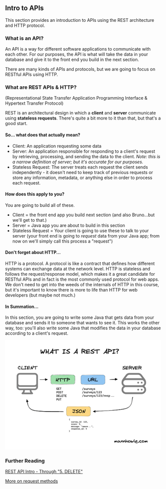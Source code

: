 ## Intro to APIs

This section provides an introduction to APIs using the REST architecture and HTTP protocol.

### What is an API?

An API is a way for different software applications to communicate with each other. 
For our purposes, the API is what will take the data in your database and give it to the front end you build in the next section.

There are many kinds of APIs and protocols, but we are going to focus on RESTful APIs using HTTP.

### What are REST APIs & HTTP?
(Representational State Transfer Application Programming Interface & Hypertext Transfer Protocol)

REST is an architectural design in which a **client** and **server** communicate using **stateless requests**. There's quite a bit more to it than that, but that's a good start.

#### So... what does that actually mean?

- Client: An application requesting some data
- Server: An application responsible for responding to a client's request by retrieving, processing, and sending the data to the client. *Note: this is a narrow definition of server; but it's accurate for our purposes.*
- Stateless Request: The server treats each request the client sends independently - it doesn't need to keep track of previous requests or store any information, metadata, or anything else in order to process each request.

#### How does this apply to you?

You are going to build all of these.
- Client = the front end app you build next section (and also Bruno...but we'll get to that.)
- Server = Java app you are about to build in this section
- Stateless Request = Your client is going to use these to talk to your server (your front end is going to _request_ data from your Java app; from now on we'll simply call this process a "request")

#### Don't forget about HTTP...
HTTP is a protocol. A protocol is like a contract that defines how different systems can exchange data at the network level. 
HTTP is stateless and follows the request/response model, which makes it a great candidate for RESTful APIs and in fact is the most commonly used protocol for web apps.
We don't need to get into the weeds of the internals of HTTP in this course, but it's important to know there is more to life than HTTP for web developers (but maybe not much.)

#### In Summation...
In this section, you are going to write some Java that gets data from your database and sends it to someone that wants to see it. This works the other way, too: you'll also write some Java that
modifies the data in your database according to a client's request. 


![client-server.png](assets/client-server.png)


### Further Reading

[REST API Intro - Through "5. DELETE"](https://www.geeksforgeeks.org/node-js/rest-api-introduction/)

[More on request methods](https://restfulapi.net/http-methods/)
